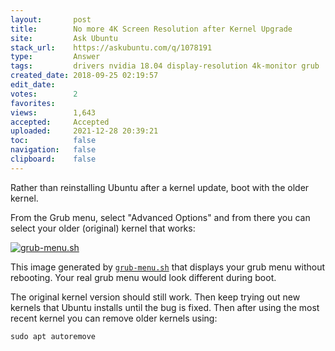 ```yaml
---
layout:       post
title:        No more 4K Screen Resolution after Kernel Upgrade
site:         Ask Ubuntu
stack_url:    https://askubuntu.com/q/1078191
type:         Answer
tags:         drivers nvidia 18.04 display-resolution 4k-monitor grub
created_date: 2018-09-25 02:19:57
edit_date:    
votes:        2
favorites:    
views:        1,643
accepted:     Accepted
uploaded:     2021-12-28 20:39:21
toc:          false
navigation:   false
clipboard:    false
---
```


Rather than reinstalling Ubuntu after a kernel update, boot with the older kernel.

From the Grub menu, select "Advanced Options" and from there you can select your older (original) kernel that works:

[![grub-menu.sh][1]][1]

This image generated by [`grub-menu.sh`][2] that displays your grub menu without rebooting. Your real grub menu would look different during boot.

The original kernel version should still work. Then keep trying out new kernels that Ubuntu installs until the bug is fixed. Then after using the most recent kernel you can remove older kernels using:

``` 
sudo apt autoremove

```

  [1]: https://i.stack.imgur.com/yT6o0.png
  [2]: https://askubuntu.com/questions/599208/how-to-list-grubs-menuentries-in-command-line/1022706#1022706
